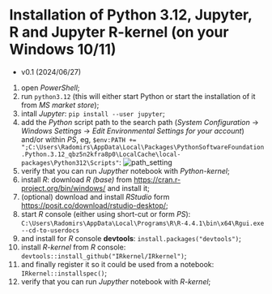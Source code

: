 Installation of Python 3.12, Jupyter, R and Jupyter R-kernel  (on your Windows 10/11)
=====================================================================================

- v0.1 (2024/06/27)

1. open *PowerShell*;
1. run `python3.12` (this will either start Python or start the installation of it from *MS market store*);
1. intall  *Jupyter*: `pip install --user jupyter`;
1. add the *Python* script path to the search path (*System Configuration* -> *Windows Settings* -> *Edit Environmental Settings for your account*) and/or within *PS*, eg, `$env:PATH += ";C:\Users\Radomirs\AppData\Local\Packages\PythonSoftwareFoundation.Python.3.12_qbz5n2kfra8p0\LocalCache\local-packages\Python312\Scripts"`: ![path_setting](https://github.com/nad2000/BayesRules/assets/177266/088937cd-1afc-473b-a691-10f94352398d)
1. verify that you can run *Jupyther* notebook with *Python-kernel*;
1. install *R*: download *R (base)* from https://cran.r-project.org/bin/windows/ and install it;
1. (optional) download and install *RStudio* form https://posit.co/download/rstudio-desktop/;
1. start *R* console (either using short-cut or form *PS*): `C:\Users\Radomirs\AppData\Local\Programs\R\R-4.4.1\bin\x64\Rgui.exe --cd-to-userdocs`
1. and install for *R* console **devtools**: `install.packages("devtools")`;
1. install *R-kernel* from *R* console: `devtools::install_github("IRkernel/IRkernel")`;
1. and finally register it so it could be used from a notebook: `IRkernel::installspec()`;
1. verify that you can run *Jupyther* notebook with *R-kernel*;


